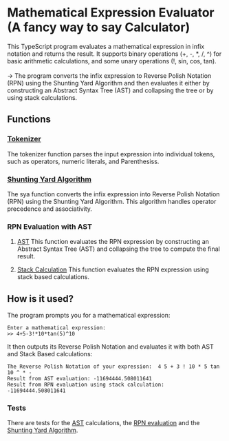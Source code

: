 # Mathematical Expression Evaluator (A fancy way to say Calculator)

This TypeScript program evaluates a mathematical expression in infix notation and returns the result. It supports binary operations (+, -, \*, /, ^) for basic arithmetic calculations, and some unary operations (!, sin, cos, tan).<br><br> -> The program converts the infix expression to Reverse Polish Notation (RPN) using the Shunting Yard Algorithm and then evaluates it either by constructing an Abstract Syntax Tree (AST) and collapsing the tree or by using stack calculations.

## Functions

### [Tokenizer](./src/Tokeniser.ts)

The tokenizer function parses the input expression into individual tokens, such as operators, numeric literals, and Parenthesiss.

### [Shunting Yard Algorithm](./src/ShuntingYard.ts)

The sya function converts the infix expression into Reverse Polish Notation (RPN) using the Shunting Yard Algorithm. This algorithm handles operator precedence and associativity.

### RPN Evaluation with AST

1. [AST](./src/AST.ts)
   This function evaluates the RPN expression by constructing an Abstract Syntax Tree (AST) and collapsing the tree to compute the final result.

2. [Stack Calculation](./src/RPNEvaluator)
   This function evaluates the RPN expression using stack based calculations.

## How is it used?

The program prompts you for a mathematical expression:

```
Enter a mathematical expression:
>> 4+5-3!*10*tan(5)^10
```

It then outputs its Reverse Polish Notation and evaluates it with both AST
and Stack Based calculations:

```
The Reverse Polish Notation of your expression:  4 5 + 3 ! 10 * 5 tan 10 ^ * -
Result from AST evaluation: -11694444.508011641
Result from RPN evaluation using stack calculation: -11694444.508011641
```

### Tests

There are tests for the [AST](./src/Tests/Ast.test.ts) calculations, the [RPN evaluation](./src/Tests/RpnEvaluation.test.ts) and the [Shunting Yard Algorithm](./src/Tests/ShuntingYard.test.ts).

